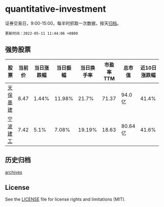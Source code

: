 # quantitative-investment

证券交易日，9:00-15:00，每半时抓取一次数据，按天[归档](archives)。

`更新时间：2022-05-11 11:44:06 +0800`

## 强势股票

|股票|当前价|当日涨跌幅|当日振幅|当日换手率|市盈率TTM|总市值|近10日涨跌幅|
|----|----|----|----|----|----|----|----|
|[天保基建](https://xueqiu.com/S/SZ000965)|8.47|1.44%|11.98%|21.7%|71.37|94.0亿|41.4%|
|[宁波建工](https://xueqiu.com/S/SH601789)|7.42|5.1%|7.08%|19.19%|18.63|80.64亿|41.6%|

## 历史归档

[archives](archives)

## License

See the [LICENSE](LICENSE) file for license rights and limitations (MIT).
